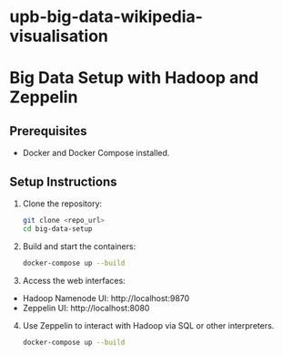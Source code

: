 # upb-big-data-wikipedia-visualisation

# Big Data Setup with Hadoop and Zeppelin

## Prerequisites
- Docker and Docker Compose installed.

## Setup Instructions
1. Clone the repository:
   ```bash
   git clone <repo_url>
   cd big-data-setup

2. Build and start the containers:

    ``` bash
    docker-compose up --build


3. Access the web interfaces:

- Hadoop Namenode UI: http://localhost:9870
- Zeppelin UI: http://localhost:8080

4. Use Zeppelin to interact with Hadoop via SQL or other interpreters.

    ```bash
    docker-compose up --build
